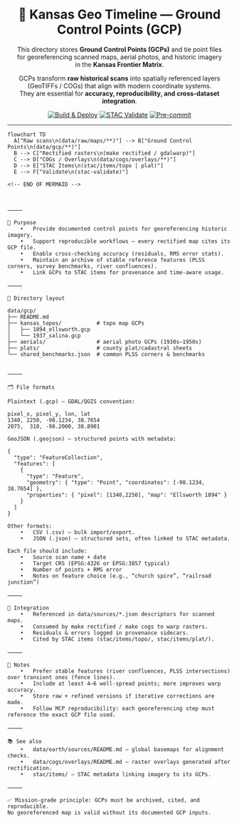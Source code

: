 <div align="center">

# 📍 Kansas Geo Timeline — Ground Control Points (GCP)

This directory stores **Ground Control Points (GCPs)** and tie point files  
for georeferencing scanned maps, aerial photos, and historic imagery  
in the **Kansas Frontier Matrix**.  

GCPs transform **raw historical scans** into spatially referenced layers  
(GeoTIFFs / COGs) that align with modern coordinate systems.  
They are essential for **accuracy, reproducibility, and cross-dataset integration**.

[![Build & Deploy](https://github.com/bartytime4life/Kansas-Frontier-Matrix/actions/workflows/site.yml/badge.svg)](https://github.com/bartytime4life/Kansas-Frontier-Matrix/actions/workflows/site.yml)
[![STAC Validate](https://github.com/bartytime4life/Kansas-Frontier-Matrix/actions/workflows/stac-badges.yml/badge.svg)](https://github.com/bartytime4life/Kansas-Frontier-Matrix/actions/workflows/stac-badges.yml)
[![Pre-commit](https://github.com/bartytime4life/Kansas-Frontier-Matrix/actions/workflows/pre-commit.yml/badge.svg)](https://github.com/bartytime4life/Kansas-Frontier-Matrix/.pre-commit-config.yaml)

</div>

---

```mermaid
flowchart TD
  A["Raw scans\n(data/raw/maps/**)"] --> B["Ground Control Points\n(data/gcp/**)"]
  B --> C["Rectified rasters\n(make rectified / gdalwarp)"]
  C --> D["COGs / Overlays\n(data/cogs/overlays/**)"]
  D --> E["STAC Items\n(stac/items/topo | plat)"]
  E --> F["Validate\n(stac-validate)"]

<!-- END OF MERMAID -->



⸻

🎯 Purpose
	•	Provide documented control points for georeferencing historic imagery.
	•	Support reproducible workflows — every rectified map cites its GCP file.
	•	Enable cross-checking accuracy (residuals, RMS error stats).
	•	Maintain an archive of stable reference features (PLSS corners, survey benchmarks, river confluences).
	•	Link GCPs to STAC items for provenance and time-aware usage.

⸻

📂 Directory layout

data/gcp/
├── README.md
├── kansas_topos/           # topo map GCPs
│   ├── 1894_ellsworth.gcp
│   └── 1937_salina.gcp
├── aerials/                # aerial photo GCPs (1930s–1950s)
├── plats/                  # county plat/cadastral sheets
└── shared_benchmarks.json  # common PLSS corners & benchmarks


⸻

🗂️ File formats

Plaintext (.gcp) — GDAL/QGIS convention:

pixel_x, pixel_y, lon, lat
1340, 2250, -98.1234, 38.7654
2075,  310, -98.2000, 38.8901

GeoJSON (.geojson) — structured points with metadata:

{
  "type": "FeatureCollection",
  "features": [
    {
      "type": "Feature",
      "geometry": { "type": "Point", "coordinates": [-98.1234, 38.7654] },
      "properties": { "pixel": [1340,2250], "map": "Ellsworth 1894" }
    }
  ]
}

Other formats:
	•	CSV (.csv) — bulk import/export.
	•	JSON (.json) — structured sets, often linked to STAC metadata.

Each file should include:
	•	Source scan name + date
	•	Target CRS (EPSG:4326 or EPSG:3857 typical)
	•	Number of points + RMS error
	•	Notes on feature choice (e.g., “church spire”, “railroad junction”)

⸻

🔗 Integration
	•	Referenced in data/sources/*.json descriptors for scanned maps.
	•	Consumed by make rectified / make cogs to warp rasters.
	•	Residuals & errors logged in provenance sidecars.
	•	Cited by STAC items (stac/items/topo/, stac/items/plat/).

⸻

📝 Notes
	•	Prefer stable features (river confluences, PLSS intersections) over transient ones (fence lines).
	•	Include at least 4–6 well-spread points; more improves warp accuracy.
	•	Store raw + refined versions if iterative corrections are made.
	•	Follow MCP reproducibility: each georeferencing step must reference the exact GCP file used.

⸻

📚 See also
	•	data/earth/sources/README.md — global basemaps for alignment checks.
	•	data/cogs/overlays/README.md — raster overlays generated after rectification.
	•	stac/items/ — STAC metadata linking imagery to its GCPs.

⸻

✅ Mission-grade principle: GCPs must be archived, cited, and reproducible.
No georeferenced map is valid without its documented GCP inputs.


